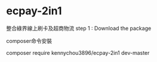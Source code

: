 # ecpay-2in1
整合綠界線上刷卡及超商物流
step 1 : Download the package

composer命令安裝	

composer require kennychou3896/ecpay-2in1 dev-master
